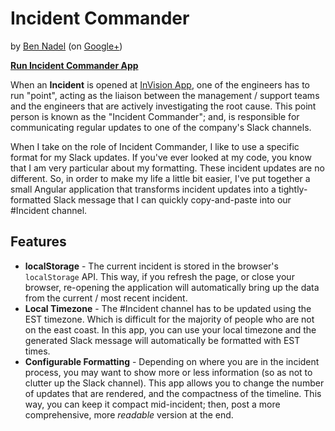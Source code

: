 
# Incident Commander

by [Ben Nadel][bennadel] (on [Google+][googleplus])

**[Run Incident Commander App][app]**

When an **Incident** is opened at [InVision App][invisionapp], one of the engineers has 
to run "point", acting as the liaison between the management / support teams and the 
engineers that are actively investigating the root cause. This point person is known as 
the "Incident Commander"; and, is responsible for communicating regular updates to one
of the company's Slack channels.

When I take on the role of Incident Commander, I like to use a specific format for my
Slack updates. If you've ever looked at my code, you know that I am very particular about
my formatting. These incident updates are no different. So, in order to make my life a 
little bit easier, I've put together a small Angular application that transforms incident 
updates into a tightly-formatted Slack message that I can quickly copy-and-paste into our
#Incident channel.

## Features

* **localStorage** - The current incident is stored in the browser's `localStorage` API.
  This way, if you refresh the page, or close your browser, re-opening the application 
  will automatically bring up the data from the current / most recent incident.
* **Local Timezone** - The #Incident channel has to be updated using the EST timezone.
  Which is difficult for the majority of people who are not on the east coast. In this 
  app, you can use your local timezone and the generated Slack message will automatically
  be formatted with EST times.
* **Configurable Formatting** - Depending on where you are in the incident process, you 
  may want to show more or less information (so as not to clutter up the Slack channel).
  This app allows you to change the number of updates that are rendered, and the 
  compactness of the timeline. This way, you can keep it compact mid-incident; then, 
  post a more comprehensive, more _readable_ version at the end.


[bennadel]: http://www.bennadel.com
[googleplus]: https://plus.google.com/108976367067760160494?rel=author
[invisionapp]: https://www.bennadel.com/invision/co-founder.htm
[app]: https://bennadel.github.io/Incident-Commander/
